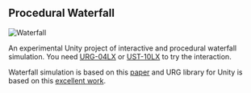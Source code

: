 ## Procedural Waterfall
![Waterfall](WaterfallMovie.gif)

An experimental Unity project of interactive and procedural waterfall simulation. You need [URG-04LX](http://www.hokuyo-aut.jp/02sensor/07scanner/urg_04lx.html) or [UST-10LX](http://www.hokuyo-aut.jp/02sensor/07scanner/ust_10lx_20lx.html) to try the interaction.

Waterfall simulation is based on this [paper](http://www.art-science.org/journal/v4n2/v4n2pp068/artsci-v4n2pp068.pdf) and URG library for Unity is based on this [excellent work](https://github.com/inoook/UnityURG).
